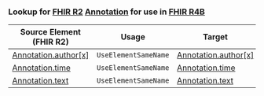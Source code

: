 ### Lookup for [FHIR R2](https://hl7.org/fhir/DSTU2/) [Annotation](https://hl7.org/fhir/DSTU2/Annotation.html) for use in [FHIR R4B](https://hl7.org/fhir/R4B/)

| Source Element (FHIR R2) | Usage | Target |
| -------------- | ----- | ------ |
| [Annotation.author[x]](https://hl7.org/fhir/DSTU2/Annotation.html#resource) | `UseElementSameName` | [Annotation.author[x]](https://hl7.org/fhir/R4B/Annotation.html#resource) |
| [Annotation.time](https://hl7.org/fhir/DSTU2/Annotation.html#resource) | `UseElementSameName` | [Annotation.time](https://hl7.org/fhir/R4B/Annotation.html#resource) |
| [Annotation.text](https://hl7.org/fhir/DSTU2/Annotation.html#resource) | `UseElementSameName` | [Annotation.text](https://hl7.org/fhir/R4B/Annotation.html#resource) |
